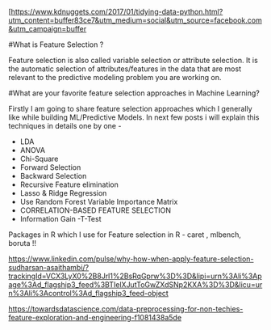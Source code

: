 [https://www.kdnuggets.com/2017/01/tidying-data-python.html?utm_content=buffer83ce7&utm_medium=social&utm_source=facebook.com&utm_campaign=buffer


#What is Feature Selection ?

Feature selection is also called variable selection or attribute selection.
It is the automatic selection of attributes/features in the data  that are most relevant to the predictive modeling problem you are working on.

#What are your favorite feature selection approaches in Machine Learning?

Firstly I am going to share feature selection approaches which I generally like while building ML/Predictive Models. In next few posts i will explain this techniques in details one by one  - 

- LDA
- ANOVA
- Chi-Square
- Forward Selection
- Backward Selection
- Recursive Feature elimination
- Lasso & Ridge Regression 
- Use Random Forest Variable Importance Matrix
- CORRELATION-BASED FEATURE SELECTION
- Information Gain
-T-Test


Packages in R which I use for Feature selection in R - caret , mlbench, boruta !!


https://www.linkedin.com/pulse/why-how-when-apply-feature-selection-sudharsan-asaithambi/?trackingId=VCX3LyX0%2B8Jrl1%2BsRqGprw%3D%3D&lipi=urn%3Ali%3Apage%3Ad_flagship3_feed%3BTIelXJutToGwZXdSNp2KXA%3D%3D&licu=urn%3Ali%3Acontrol%3Ad_flagship3_feed-object

https://towardsdatascience.com/data-preprocessing-for-non-techies-feature-exploration-and-engineering-f1081438a5de
